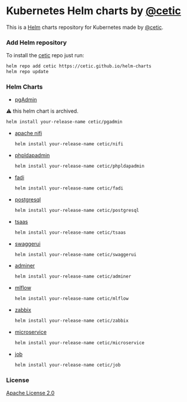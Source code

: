 # Kubernetes Helm charts by [@cetic](https://cetic.be)

This is a [Helm](https://helm.sh) charts repository for Kubernetes made by [@cetic](https://cetic.be).

### Add Helm repository

To install the [cetic](https://cetic.be) repo just run:

```bash
helm repo add cetic https://cetic.github.io/helm-charts
helm repo update
```

### Helm Charts

* [pgAdmin](https://github.com/cetic/helm-pgadmin)

:warning: this helm chart is archived.

  ```bash
  helm install your-release-name cetic/pgadmin
  ```
* [apache nifi](https://github.com/cetic/helm-nifi)

  ```bash
  helm install your-release-name cetic/nifi
  ```

* [phpldapadmin](https://github.com/cetic/helm-phpLDAPadmin)

  ```bash
  helm install your-release-name cetic/phpldapadmin
  ```

* [fadi](https://github.com/cetic/helm-fadi)

  ```bash
  helm install your-release-name cetic/fadi
  ```

* [postgresql](https://github.com/cetic/helm-postgresql)

  ```bash
  helm install your-release-name cetic/postgresql
  ```
  
* [tsaas](https://github.com/cetic/helm-tsimulus-saas)

  ```bash
  helm install your-release-name cetic/tsaas
  ```  
  
* [swaggerui](https://github.com/cetic/helm-swagger-ui)

  ```bash
  helm install your-release-name cetic/swaggerui
  ```

* [adminer](https://github.com/cetic/helm-adminer)

  ```bash
  helm install your-release-name cetic/adminer
  ```

* [mlflow](https://github.com/cetic/helm-mlflow)

  ```bash
  helm install your-release-name cetic/mlflow
  ```

* [zabbix](https://github.com/cetic/helm-zabbix)

  ```bash
  helm install your-release-name cetic/zabbix
  ```

* [microservice](https://github.com/cetic/helm-microservice)

  ```bash
  helm install your-release-name cetic/microservice
  ```

* [job](https://github.com/cetic/helm-job)

  ```bash
  helm install your-release-name cetic/job
  ```

### License

[Apache License 2.0](/LICENSE)
